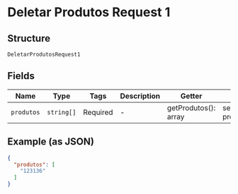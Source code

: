 
# Deletar Produtos Request 1

## Structure

`DeletarProdutosRequest1`

## Fields

| Name | Type | Tags | Description | Getter | Setter |
|  --- | --- | --- | --- | --- | --- |
| `produtos` | `string[]` | Required | - | getProdutos(): array | setProdutos(array produtos): void |

## Example (as JSON)

```json
{
  "produtos": [
    "123136"
  ]
}
```

